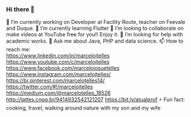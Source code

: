 ### Hi there 👋

🔭 I’m currently working on Developer at Facility Route, teacher on Feevale and Duque.
🌱 I’m currently learning Flutter
👯 I’m looking to collaborate on make videos at YouTube free for you!! Enjoy it. 
🤔 I’m looking for help with academic works.
💬 Ask me about Java, PHP and data science.
📫 How to reach me:  
https://www.linkedin.com/in/marcelojtelles
https://www.youtube.com/c/marcelojtelles
https://www.facebook.com/marcelojosuetelles 
https://www.instagram.com/marcelojtelles/
https://br.pinterest.com/marcelotelles14/
https://twitter.com/#!/marcelojtelles
https://medium.com/@marcelotelles_18526
http://lattes.cnpq.br/9414932542121207
https://bit.ly/atualprof
⚡ Fun fact: cooking, travel, walking around nature with my son and my wife

<!--
**Macelot/Macelot** is a ✨ _special_ ✨ repository because its `README.md` (this file) appears on your GitHub profile.

Here are some ideas to get you started:

- 🔭 I’m currently working on Developer at Facility Route, teacher on Feevale and Duque
- 🌱 I’m currently learning Flutter
- 👯 I’m looking to collaborate on make videos at YouTube free for you
- 🤔 I’m looking for help with academic works
- 💬 Ask me about Java, PHP and data science
- 📫 How to reach me:  https://www.linkedin.com/in/marcelojtelles, https://www.youtube.com/c/marcelojtelles, https://www.facebook.com/marcelojosuetelles, https://www.instagram.com/marcelojtelles/, https://br.pinterest.com/marcelotelles14/, https://twitter.com/#!/marcelojtelles, https://medium.com/@marcelotelles_18526, http://lattes.cnpq.br/9414932542121207, https://bit.ly/atualprof
- 😄 Pronouns: work ever better
- ⚡ Fun fact: cooking, travel, walking around nature with my son and my wife
-->
